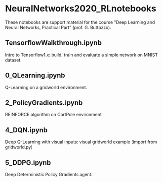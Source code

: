 # NeuralNetworks2020_RLnotebooks
These notebooks are support material for the course "Deep Learning and Neural Networks, Practical Part" (prof. G. Buttazzo).

## TensorflowWalkthrough.ipynb
Intro to Tensorflow1.x: build, train and evaluate a simple network on MNIST dataset.

## 0_QLearning.ipynb
Q-Learning on a gridworld environment. 

## 2_PolicyGradients.ipynb
REINFORCE algorithm on CartPole environment

## 4_DQN.ipynb
Deep Q-Learning with visual inputs: visual gridworld example (import from gridworld.py)

## 5_DDPG.ipynb
Deep Deterministic Policy Gradients agent.
